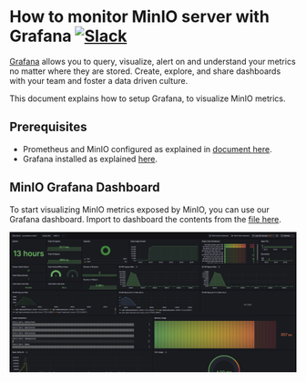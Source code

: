 # How to monitor MinIO server with Grafana [![Slack](https://slack.min.io/slack?type=svg)](https://slack.min.io)

[Grafana](https://grafana.com/) allows you to query, visualize, alert on and understand your metrics no matter where they are stored. Create, explore, and share dashboards with your team and foster a data driven culture.

This document explains how to setup Grafana, to visualize MinIO metrics.

## Prerequisites

- Prometheus and MinIO configured as explained in [document here](https://github.com/minio/minio/blob/master/docs/metrics/prometheus/README.md).
- Grafana installed as explained [here](https://grafana.com/grafana/download).

## MinIO Grafana Dashboard

To start visualizing MinIO metrics exposed by MinIO, you can use our Grafana dashboard. Import to dashboard the contents from the [file here](https://github.com/minio/minio/blob/master/docs/metrics/prometheus/grafana/Minio-Overview-1594305200170.json).

![Grafana](https://raw.githubusercontent.com/minio/minio/master/docs/metrics/prometheus/grafana/grafana-minio.png)
